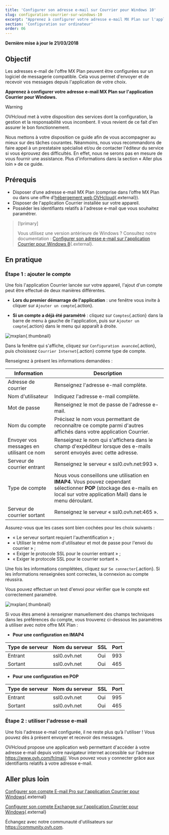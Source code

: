 ```yaml
---
title: 'Configurer son adresse e-mail sur Courrier pour Windows 10'
slug: configuration-courrier-sur-windows-10
excerpt: "Apprenez à configurer votre adresse e-mail MX Plan sur l'application Courrier pour Windows"
section: 'Configuration sur ordinateur'
order: 06
---
```


**Dernière mise à jour le 21/03/2018**

## Objectif

Les adresses e-mail de l'offre MX Plan peuvent être configurées sur un logiciel de messagerie compatible. Cela vous permet d'envoyer et de recevoir vos messages depuis l'application de votre choix.

**Apprenez à configurer votre adresse e-mail MX Plan sur l'application Courrier pour Windows.**

> [!warning]
>
> OVHcloud met à votre disposition des services dont la configuration, la gestion et la responsabilité vous incombent. Il vous revient de ce fait d'en assurer le bon fonctionnement.
> 
> Nous mettons à votre disposition ce guide afin de vous accompagner au mieux sur des tâches courantes. Néanmoins, nous vous recommandons de faire appel à un prestataire spécialisé et/ou de contacter l'éditeur du service si vous éprouvez des difficultés. En effet, nous ne serons pas en mesure de vous fournir une assistance. Plus d'informations dans la section « Aller plus loin » de ce guide.
> 

## Prérequis

- Disposer d’une adresse e-mail MX Plan (comprise dans l’offre MX Plan ou dans une offre d’[hébergement web OVHcloud](https://www.ovhcloud.com/fr/web-hosting/){.external}).
- Disposer de l'application Courrier installée sur votre appareil.
- Posséder les identifiants relatifs à l'adresse e-mail que vous souhaitez paramétrer.

> [!primary]
>
> Vous utilisez une version antérieure de Windows ? Consultez notre documentation : [Configurer son adresse e-mail sur l'application Courrier pour Windows 8](https://docs.ovh.com/fr/emails/mail-mutualise-guide-configuration-sous-windows-8/){.external}.
>

## En pratique

### Étape 1 : ajouter le compte

Une fois l'application Courrier lancée sur votre appareil, l'ajout d'un compte peut être effectué de deux manières différentes.

- **Lors du premier démarrage de l'application** : une fenêtre vous invite à cliquer sur `Ajouter un compte`{.action}.

- **Si un compte a déjà été paramétré** : cliquez sur `Comptes`{.action} dans la barre de menu à gauche de l'application, puis sur `Ajouter un compte`{.action} dans le menu qui apparaît à droite.

![mxplan](images/configuration-mail-windows-step1.png){.thumbnail}

Dans la fenêtre qui s'affiche, cliquez sur `Configuration avancée`{.action}, puis choisissez `Courrier Internet`{.action} comme type de compte.

Renseignez à présent les informations demandées :

|Information|Description|
|---|---|
|Adresse de courrier|Renseignez l'adresse e-mail complète.|
|Nom d'utilisateur|Indiquez l'adresse e-mail complète.|
|Mot de passe|Renseignez le mot de passe de l'adresse e-mail.|
|Nom du compte|Précisez le nom vous permettant de reconnaître ce compte parmi d'autres affichés dans votre application Courrier.|
|Envoyer vos messages en utilisant ce nom|Renseignez le nom qui s'affichera dans le champ d'expéditeur lorsque des e-mails seront envoyés avec cette adresse.|
|Serveur de courrier entrant|Renseignez le serveur « ssl0.ovh.net:993 ».|
|Type de compte|Nous vous conseillons une utilisation en **IMAP4**. Vous pouvez cependant sélectionner **POP** (stockage des e-mails en local sur votre application Mail) dans le menu déroulant.|
|Serveur de courrier sortant|Renseignez le serveur « ssl0.ovh.net:465 ».|

Assurez-vous que les cases sont bien cochées pour les choix suivants :

- « Le serveur sortant requiert l'authentification » ;
- « Utiliser le même nom d'utilisateur et mot de passe pour l'envoi du courrier » ;
- « Exiger le protocole SSL pour le courrier entrant » ;
- « Exiger le protocole SSL pour le courrier sortant ».

Une fois les informations complétées, cliquez sur `Se connecter`{.action}. Si les informations renseignées sont correctes, la connexion au compte réussira.

Vous pouvez effectuer un test d'envoi pour vérifier que le compte est correctement paramétré.

![mxplan](images/configuration-mail-windows-step2.png){.thumbnail}

Si vous êtes amené à renseigner manuellement des champs techniques dans les préférences du compte, vous trouverez ci-dessous les paramètres à utiliser avec notre offre MX Plan :

- **Pour une configuration en IMAP4**

|Type de serveur|Nom du serveur|SSL|Port|
|---|---|---|---|
|Entrant|ssl0.ovh.net|Oui|993|
|Sortant|ssl0.ovh.net|Oui|465|

- **Pour une configuration en POP**

|Type de serveur|Nom du serveur|SSL|Port|
|---|---|---|---|
|Entrant|ssl0.ovh.net|Oui|995|
|Sortant|ssl0.ovh.net|Oui|465|

### Étape 2 : utiliser l'adresse e-mail

Une fois l'adresse e-mail configurée, il ne reste plus qu’à l'utiliser ! Vous pouvez dès à présent envoyer et recevoir des messages.

OVHcloud propose une application web permettant d'accéder à votre adresse e-mail depuis votre navigateur internet accessible sur l’adresse <https://www.ovh.com/fr/mail/>. Vous pouvez vous y connecter grâce aux identifiants relatifs à votre adresse e-mail.
 
## Aller plus loin

[Configurer son compte E-mail Pro sur l'application Courrier pour Windows](https://docs.ovh.com/fr/emails-pro/configuration-courrier-windows-10/){.external}

[Configurer son compte Exchange sur l'application Courrier pour Windows](https://docs.ovh.com/fr/microsoft-collaborative-solutions/configuration-courrier-windows-10/){.external}

Échangez avec notre communauté d'utilisateurs sur <https://community.ovh.com>.